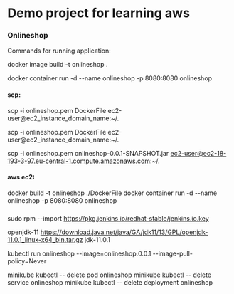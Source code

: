 # Demo project for learning aws

### Onlineshop
Commands for running application:

docker image build -t onlineshop .

docker container run -d --name onlineshop -p 8080:8080 onlineshop


#### scp:
scp -i onlineshop.pem DockerFile ec2-user@ec2_instance_domain_name:~/.

scp -i onlineshop.pem DockerFile ec2-user@ec2_instance_domain_name:~/.

scp -i onlineshop.pem onlineshop-0.0.1-SNAPSHOT.jar ec2-user@ec2-18-193-3-97.eu-central-1.compute.amazonaws.com:~/.

#### aws ec2:
docker build -t onlineshop ./DockerFile
docker container run -d --name onlineshop -p 8080:8080 onlineshop


###
sudo rpm --import https://pkg.jenkins.io/redhat-stable/jenkins.io.key


openjdk-11
https://download.java.net/java/GA/jdk11/13/GPL/openjdk-11.0.1_linux-x64_bin.tar.gz
jdk-11.0.1

kubectl run onlineshop --image=onlineshop:0.0.1 --image-pull-policy=Never

minikube kubectl -- delete pod onlineshop
minikube kubectl -- delete service onlineshop
minikube kubectl -- delete deployment onlineshop
